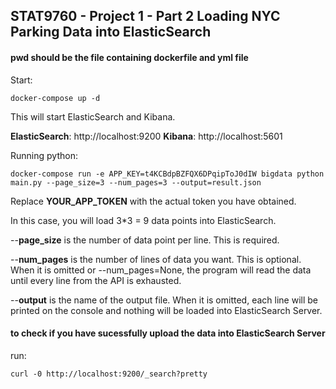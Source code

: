 ## STAT9760 - Project 1 - Part 2 Loading NYC Parking Data into ElasticSearch

#### pwd should be the file containing dockerfile and yml file


Start:

```
docker-compose up -d
```

This will start ElasticSearch and Kibana.

**ElasticSearch**: http://localhost:9200
**Kibana**: http://localhost:5601

Running python:

```
docker-compose run -e APP_KEY=t4KCBdpBZFQX6DPqipToJ0dIW bigdata python main.py --page_size=3 --num_pages=3 --output=result.json
```
Replace **YOUR_APP_TOKEN** with the actual token you have obtained.

In this case, you will load 3*3 = 9 data points into ElasticSearch.

--**page_size** is the number of data point per line. This is required. 

--**num_pages** is the number of lines of data you want. This is optional. When it is omitted or --num_pages=None, the program will read the data until every line from the API is exhausted.

--**output** is the name of the output file. When it is omitted, each line will be printed on the console and nothing will be loaded into ElasticSearch Server.

#### to check if you have sucessfully upload the data into ElasticSearch Server

run:

```
curl -0 http://localhost:9200/_search?pretty
```